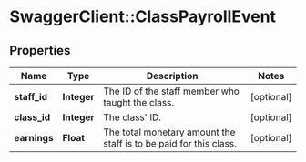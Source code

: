 # SwaggerClient::ClassPayrollEvent

## Properties
Name | Type | Description | Notes
------------ | ------------- | ------------- | -------------
**staff_id** | **Integer** | The ID of the staff member who taught the class. | [optional] 
**class_id** | **Integer** | The class&#39; ID. | [optional] 
**earnings** | **Float** | The total monetary amount the staff is to be paid for this class. | [optional] 


